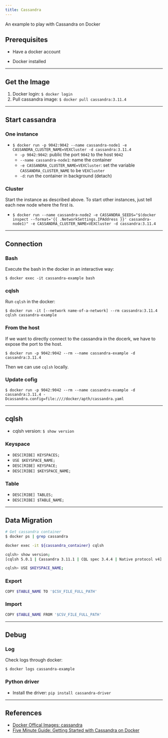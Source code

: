 ```yaml
---
title: Cassandra
---
```


An example to play with Cassandra on Docker

<!--more-->

## Prerequisites

- Have a docker account

- Docker installed

---

## Get the Image

1. Docker login: `$ docker login`
2. Pull cassandra image: `$ docker pull cassandra:3.11.4`

---

## Start cassandra

### One instance

- `$ docker run -p 9042:9042 --name cassandra-node1 -e CASSANDRA_CLUSTER_NAME=VEXCluster -d cassandra:3.11.4`
    - `-p 9042:9042`: public the port `9042` to the host `9042`
    - `--name cassandra-node1`: name the container
    - `-e CASSANDRA_CLUSTER_NAME=VEXCluster`: set the variable `CASSANDRA_CLUSTER_NAME` to be `VEXCluster`
    - `-d`: run the container in background (detach)

### Cluster

Start the instance as described above. To start other instances, just tell each new node where the first is.

- `$ docker run --name cassandra-node2 -e CASSANDRA_SEEDS="$(docker inspect --format='{{ .NetworkSettings.IPAddress }}' cassandra-node1)" -e CASSANDRA_CLUSTER_NAME=VEXCluster -d cassandra:3.11.4`

---

## Connection

### Bash

Execute the bash in the docker in an interactive way:

`$ docker exec -it cassandra-example bash`

### cqlsh

Run `cqlsh` in the docker:

`$ docker run -it [--network name-of-a-network] --rm cassandra:3.11.4 cqlsh cassandra-example`

### From the host

If we want to directly connect to the cassandra in the docerk, we have to expose the port to the host.

`$ docker run -p 9042:9042 --rm --name cassandra-example -d cassandra:3.11.4`

Then we can use `cqlsh` locally.

### Update cofig

`$ docker run -p 9042:9042 --rm --name cassandra-example -d cassandra:3.11.4 -Dcassandra.config=file:////docker/apth/cassandra.yaml`

---

## cqlsh

- cqlsh version: `$ show version`

### Keyspace
- `DESC[RIBE] KEYSPACES;`
- `USE $KEYSPACE_NAME;`
- `DESC[RIBE] KEYSPACE;`
- `DESC[RIBE] $KEYSPACE_NAME;`

### Table
- `DESC[RIBE] TABLES;`
- `DESC[RIBE] $TABLE_NAME;`

---

## Data Migration

```bash
# Get cassandra container
$ docker ps | grep cassandra

docker exec -it ${cassandra_container} cqlsh

cqlsh> show version;
[cqlsh 5.0.1 | Cassandra 3.11.1 | CQL spec 3.4.4 | Native protocol v4]

cqlsh> USE $KEYSPACE_NAME;

```
### Export

```bash
COPY $TABLE_NAME TO '$CSV_FILE_FULL_PATH'
```

### Import

```bash
COPY $TABLE_NAME FROM '$CSV_FILE_FULL_PATH'
```

---


## Debug

### Log

Check logs through docker:

`$ docker logs cassandra-example`

### Python driver

- Install the driver: `pip install cassandra-driver`

---

## References

- [Docker Offical Images: cassandra](https://hub.docker.com/_/cassandra)
- [Five Minute Guide: Getting Started with Cassandra on Docker](https://medium.com/@michaeljpr/five-minute-guide-getting-started-with-cassandra-on-docker-4ef69c710d84)